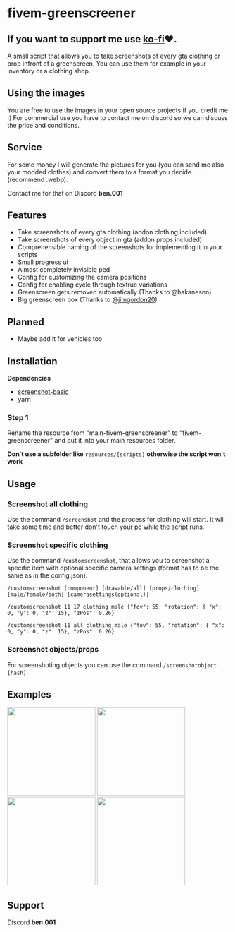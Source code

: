 # fivem-greenscreener
## If you want to support me use [ko-fi](https://ko-fi.com/bentix)❤️​.
A small script that allows you to take screenshots of every gta clothing or prop infront of a greenscreen.
You can use them for example in your inventory or a clothing shop.

## Using the images

You are free to use the images in your open source projects if you credit me :) 
For commercial use you have to contact me on discord so we can discuss the price and conditions.

## Service

For some money I will generate the pictures for you (you can send me also your modded clothes) and convert them to a format you decide (recommend .webp).

Contact me for that on Discord **ben.001**

## Features
- Take screenshots of every gta clothing (addon clothing included)
- Take screenshots of every object in gta (addon props included)
- Comprehensible naming of the screenshots for implementing it in your scripts
- Small progress ui
- Almost completely invisible ped
- Config for customizing the camera positions
- Config for enabling cycle through textrue variations
- Greenscreen gets removed automatically (Thanks to @hakanesnn)
- Big greenscreen box (Thanks to [@jimgordon20](https://github.com/jimgordon20/jim_g_green_screen))

## Planned
- Maybe add it for vehicles too

## Installation
**Dependencies**
- [screenshot-basic](https://github.com/citizenfx/screenshot-basic)
- yarn

### Step 1
Rename the resource from "main-fivem-greenscreener" to "fivem-greenscreener" and put it into your main resources folder.

**Don't use a subfolder like** `resources/[scripts]` **otherwise the script won't work**

## Usage
### Screenshot all clothing
Use the command `/screenshot` and the process for clothing will start.
It will take some time and better don't touch your pc while the script runs.


### Screenshot specific clothing
Use the command `/customscreenshot`, that allows you to screenshot a specific item with optional specific camera settings (format has to be the same as in the config.json).

`/customscreenshot [component] [drawable/all] [props/clothing] [male/female/both] [camerasettings(optional)]`

`/customscreenshot 11 17 clothing male {"fov": 55, "rotation": { "x": 0, "y": 0, "z": 15}, "zPos": 0.26}`

`/customscreenshot 11 all clothing male {"fov": 55, "rotation": { "x": 0, "y": 0, "z": 15}, "zPos": 0.26}`


### Screenshot objects/props
For screenshoting objects you can use the command `/screenshotobject [hash]`.

## Examples
<img src="https://i.imgur.com/2WJyGgy.png" width="200"> <img src="https://i.imgur.com/aAQwU4d.png" width="200">
<img src="https://i.imgur.com/EqY5Inu.png" width="200"> <img src="https://i.imgur.com/ctTF9M9.png" width="200">

## Support
Discord **ben.001**
